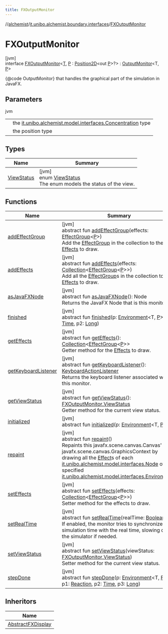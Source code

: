 ```yaml
---
title: FXOutputMonitor
---
```

//[alchemist](../../../index.html)/[it.unibo.alchemist.boundary.interfaces](../index.html)/[FXOutputMonitor](index.html)



# FXOutputMonitor



[jvm]\
interface [FXOutputMonitor](index.html)<[T](index.html), [P](index.html) : [Position2D](../../it.unibo.alchemist.model.interfaces/-position2-d/index.html)<out [P](../../it.unibo.alchemist.boundary.gui.effects.json/-effect-serializer/effect-from-file.html)>?> : [OutputMonitor](../-output-monitor/index.html)<T, [P](../../it.unibo.alchemist.boundary.gui.effects.json/-effect-serializer/effect-from-file.html)> 

{@code OutputMonitor} that handles the graphical part of the simulation in JavaFX.



## Parameters


jvm

| | |
|---|---|
| <T> | the [it.unibo.alchemist.model.interfaces.Concentration](../../it.unibo.alchemist.model.interfaces/-concentration/index.html) type |
| <P> | the position type |



## Types


| Name | Summary |
|---|---|
| [ViewStatus](-view-status/index.html) | [jvm]<br>enum [ViewStatus](-view-status/index.html)<br>The enum models the status of the view. |


## Functions


| Name | Summary |
|---|---|
| [addEffectGroup](add-effect-group.html) | [jvm]<br>abstract fun [addEffectGroup](add-effect-group.html)(effects: [EffectGroup](../../it.unibo.alchemist.boundary.gui.effects/-effect-group/index.html)<[P](../../it.unibo.alchemist.boundary.gui.effects.json/-effect-serializer/effect-from-file.html)>)<br>Add the [EffectGroup](../../it.unibo.alchemist.boundary.gui.effects/-effect-group/index.html) in the collection to the [Effects](../../it.unibo.alchemist.boundary.gui.effects/-effect-f-x/index.html) to draw. |
| [addEffects](add-effects.html) | [jvm]<br>abstract fun [addEffects](add-effects.html)(effects: [Collection](https://docs.oracle.com/javase/8/docs/api/java/util/Collection.html)<[EffectGroup](../../it.unibo.alchemist.boundary.gui.effects/-effect-group/index.html)<[P](../../it.unibo.alchemist.boundary.gui.effects.json/-effect-serializer/effect-from-file.html)>>)<br>Add all the [EffectGroup](../../it.unibo.alchemist.boundary.gui.effects/-effect-group/index.html)s in the collection to the [Effects](../../it.unibo.alchemist.boundary.gui.effects/-effect-f-x/index.html) to draw. |
| [asJavaFXNode](as-java-f-x-node.html) | [jvm]<br>abstract fun [asJavaFXNode](as-java-f-x-node.html)(): Node<br>Returns the JavaFX Node that is this monitor. |
| [finished](../-output-monitor/finished.html) | [jvm]<br>abstract fun [finished](../-output-monitor/finished.html)(p: [Environment](../../it.unibo.alchemist.model.interfaces/-environment/index.html)<T, [P](../../it.unibo.alchemist.boundary.gui.effects.json/-effect-serializer/effect-from-file.html)>, p1: [Time](../../it.unibo.alchemist.model.interfaces/-time/index.html), p2: [Long](https://kotlinlang.org/api/latest/jvm/stdlib/kotlin/-long/index.html)) |
| [getEffects](get-effects.html) | [jvm]<br>abstract fun [getEffects](get-effects.html)(): [Collection](https://docs.oracle.com/javase/8/docs/api/java/util/Collection.html)<[EffectGroup](../../it.unibo.alchemist.boundary.gui.effects/-effect-group/index.html)<[P](../../it.unibo.alchemist.boundary.gui.effects.json/-effect-serializer/effect-from-file.html)>><br>Getter method for the [Effects](../../it.unibo.alchemist.boundary.gui.effects/-effect-f-x/index.html) to draw. |
| [getKeyboardListener](get-keyboard-listener.html) | [jvm]<br>abstract fun [getKeyboardListener](get-keyboard-listener.html)(): [KeyboardActionListener](../../it.unibo.alchemist.boundary.jfx.events.keyboard/-keyboard-action-listener/index.html)<br>Returns the keyboard listener associated with this monitor. |
| [getViewStatus](get-view-status.html) | [jvm]<br>abstract fun [getViewStatus](get-view-status.html)(): [FXOutputMonitor.ViewStatus](-view-status/index.html)<br>Getter method for the current view status. |
| [initialized](../-output-monitor/initialized.html) | [jvm]<br>abstract fun [initialized](../-output-monitor/initialized.html)(p: [Environment](../../it.unibo.alchemist.model.interfaces/-environment/index.html)<T, [P](../../it.unibo.alchemist.boundary.gui.effects.json/-effect-serializer/effect-from-file.html)>) |
| [repaint](repaint.html) | [jvm]<br>abstract fun [repaint](repaint.html)()<br>Repaints this javafx.scene.canvas.Canvas' javafx.scene.canvas.GraphicsContext by drawing all the [Effect](../../it.unibo.alchemist.boundary.gui.effects/-effect-f-x/index.html)s of each [it.unibo.alchemist.model.interfaces.Node](../../it.unibo.alchemist.model.interfaces/-node/index.html) of the specified [it.unibo.alchemist.model.interfaces.Environment](../../it.unibo.alchemist.model.interfaces/-environment/index.html). |
| [setEffects](set-effects.html) | [jvm]<br>abstract fun [setEffects](set-effects.html)(effects: [Collection](https://docs.oracle.com/javase/8/docs/api/java/util/Collection.html)<[EffectGroup](../../it.unibo.alchemist.boundary.gui.effects/-effect-group/index.html)<[P](../../it.unibo.alchemist.boundary.gui.effects.json/-effect-serializer/effect-from-file.html)>>)<br>Setter method for the effects to draw. |
| [setRealTime](set-real-time.html) | [jvm]<br>abstract fun [setRealTime](set-real-time.html)(realTime: [Boolean](https://kotlinlang.org/api/latest/jvm/stdlib/kotlin/-boolean/index.html))<br>If enabled, the monitor tries to synchronize the simulation time with the real time, slowing down the simulator if needed. |
| [setViewStatus](set-view-status.html) | [jvm]<br>abstract fun [setViewStatus](set-view-status.html)(viewStatus: [FXOutputMonitor.ViewStatus](-view-status/index.html))<br>Setter method for the current view status. |
| [stepDone](../-output-monitor/step-done.html) | [jvm]<br>abstract fun [stepDone](../-output-monitor/step-done.html)(p: [Environment](../../it.unibo.alchemist.model.interfaces/-environment/index.html)<T, [P](../../it.unibo.alchemist.boundary.gui.effects.json/-effect-serializer/effect-from-file.html)>, p1: [Reaction](../../it.unibo.alchemist.model.interfaces/-reaction/index.html)<T>, p2: [Time](../../it.unibo.alchemist.model.interfaces/-time/index.html), p3: [Long](https://kotlinlang.org/api/latest/jvm/stdlib/kotlin/-long/index.html)) |


## Inheritors


| Name |
|---|
| [AbstractFXDisplay](../../it.unibo.alchemist.boundary.monitors/-abstract-f-x-display/index.html) |

